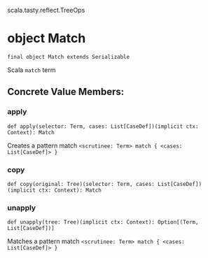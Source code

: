 scala.tasty.reflect.TreeOps
# object Match

<pre><code class="language-scala" >final object Match extends Serializable</pre></code>
Scala `match` term

## Concrete Value Members:
### apply
<pre><code class="language-scala" >def apply(selector: Term, cases: List[CaseDef])(implicit ctx: Context): Match</pre></code>
Creates a pattern match `<scrutinee: Term> match { <cases: List[CaseDef]> }`

### copy
<pre><code class="language-scala" >def copy(original: Tree)(selector: Term, cases: List[CaseDef])(implicit ctx: Context): Match</pre></code>

### unapply
<pre><code class="language-scala" >def unapply(tree: Tree)(implicit ctx: Context): Option[(Term, List[CaseDef])]</pre></code>
Matches a pattern match `<scrutinee: Term> match { <cases: List[CaseDef]> }`


